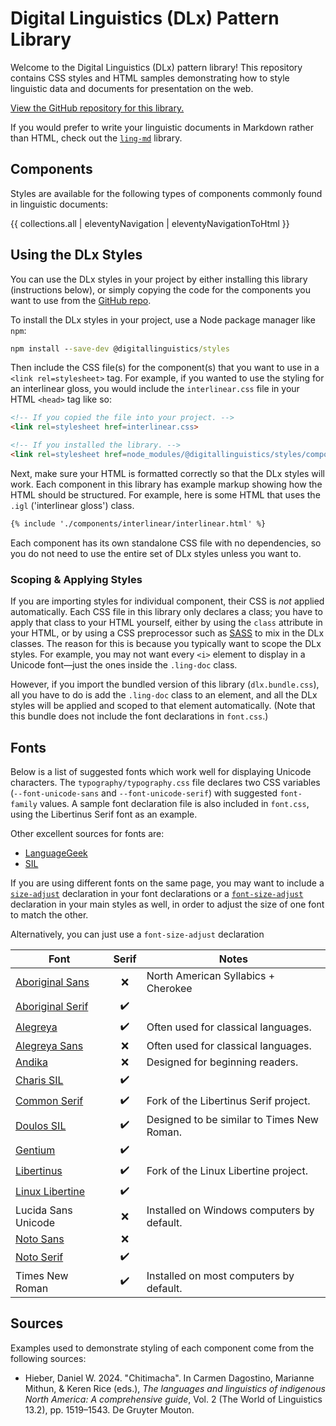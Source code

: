 # Digital Linguistics (DLx) Pattern Library

Welcome to the Digital Linguistics (DLx) pattern library! This repository contains CSS styles and HTML samples demonstrating how to style linguistic data and documents for presentation on the web.

[View the GitHub repository for this library.][GitHub]

If you would prefer to write your linguistic documents in Markdown rather than HTML, check out the [`ling-md`][ling-md] library.

## Components

Styles are available for the following types of components commonly found in linguistic documents:

<!-- Hide the 'Home' option in the components list. -->
<style>
.body-nav li:first-child {
  display: none;
}
</style>

<nav class=body-nav>
  {{ collections.all | eleventyNavigation | eleventyNavigationToHtml }}
</nav>

## Using the DLx Styles

You can use the DLx styles in your project by either installing this library (instructions below), or simply copying the code for the components you want to use from the [GitHub repo][GitHub].

To install the DLx styles in your project, use a Node package manager like `npm`:

```cmd
npm install --save-dev @digitallinguistics/styles
```

Then include the CSS file(s) for the component(s) that you want to use in a `<link rel=stylesheet>` tag. For example, if you wanted to use the styling for an interlinear gloss, you would include the `interlinear.css` file in your HTML `<head>` tag like so:

```html
<!-- If you copied the file into your project. -->
<link rel=stylesheet href=interlinear.css>

<!-- If you installed the library. -->
<link rel=stylesheet href=node_modules/@digitallinguistics/styles/components/interlinear/interlinear.css>
```

Next, make sure your HTML is formatted correctly so that the DLx styles will work. Each component in this library has example markup showing how the HTML should be structured. For example, here is some HTML that uses the `.igl` ('interlinear gloss') class.

```html
{% include './components/interlinear/interlinear.html' %}
```

Each component has its own standalone CSS file with no dependencies, so you do not need to use the entire set of DLx styles unless you want to.

### Scoping & Applying Styles

If you are importing styles for individual component, their CSS is _not_ applied automatically. Each CSS file in this library only declares a class; you have to apply that class to your HTML yourself, either by using the `class` attribute in your HTML, or by using a CSS preprocessor such as [SASS] to mix in the DLx classes. The reason for this is because you typically want to scope the DLx styles. For example, you may not want every `<i>` element to display in a Unicode font—just the ones inside the `.ling-doc` class.

However, if you import the bundled version of this library (`dlx.bundle.css`), all you have to do is add the `.ling-doc` class to an element, and all the DLx styles will be applied and scoped to that element automatically. (Note that this bundle does not include the font declarations in `font.css`.)

## Fonts

Below is a list of suggested fonts which work well for displaying Unicode characters. The `typography/typography.css` file declares two CSS variables (`--font-unicode-sans` and `--font-unicode-serif`) with suggested `font-family` values. A sample font declaration file is also included in `font.css`, using the Libertinus Serif font as an example.

Other excellent sources for fonts are:

- [LanguageGeek]
- [SIL]

If you are using different fonts on the same page, you may want to include a [`size-adjust`][size-adjust] declaration in your font declarations or a [`font-size-adjust`][font-size-adjust] declaration in your main styles as well, in order to adjust the size of one font to match the other.

Alternatively, you can just use a `font-size-adjust` declaration

| Font                           | Serif | Notes                                      |
| ------------------------------ | :---: | ------------------------------------------ |
| [Aboriginal Sans][Aboriginal]  |   ❌   | North American Syllabics + Cherokee        |
| [Aboriginal Serif][Aboriginal] |   ✔️   |                                            |
| [Alegreya]                     |   ✔️   | Often used for classical languages.        |
| [Alegreya Sans][Alegreya]      |   ❌   | Often used for classical languages.        |
| [Andika]                       |   ❌   | Designed for beginning readers.            |
| [Charis SIL]                   |   ✔️   |                                            |
| [Common Serif]                 |   ✔️   | Fork of the Libertinus Serif project.      |
| [Doulos SIL]                   |   ✔️   | Designed to be similar to Times New Roman. |
| [Gentium]                      |   ✔️   |                                            |
| [Libertinus]                   |   ✔️   | Fork of the Linux Libertine project.       |
| [Linux Libertine]              |   ✔️   |                                            |
| Lucida Sans Unicode            |   ❌   | Installed on Windows computers by default. |
| [Noto Sans][Noto]              |   ❌   |                                            |
| [Noto Serif][Noto]             |   ✔️   |                                            |
| Times New Roman                |   ✔️   | Installed on most computers by default.    |

## Sources

Examples used to demonstrate styling of each component come from the following sources:

- Hieber, Daniel W. 2024. "Chitimacha". In Carmen Dagostino, Marianne Mithun, & Keren Rice (eds.), <cite>The languages and linguistics of indigenous North America: A comprehensive guide</cite>, Vol. 2 (The World of Linguistics 13.2), pp. 1519–1543. De Gruyter Mouton.

<!-- LINKS -->
[Aboriginal]:       https://www.languagegeek.com/font/fontdownload.html#Full_Unicode
[Alegreya]:         https://huertatipografica.com/en/fonts/alegreya-ht-pro
[Andika]:           https://software.sil.org/andika/
[Charis SIL]:       https://software.sil.org/charis/
[Common Serif]:     https://github.com/StefanPeev/Common-Serif
[Doulos SIL]:       https://software.sil.org/doulos/
[font-size-adjust]: https://developer.mozilla.org/en-US/docs/Web/CSS/font-size-adjust
[Gentium]:          https://software.sil.org/gentium/
[GitHub]:           https://github.com/digitallinguistics/styles/
[LanguageGeek]:     https://www.languagegeek.com/font/fontdownload.html
[Libertinus]:       https://github.com/alerque/libertinus
[ling-md]:          https://github.com/digitallinguistics/ling-md/
[Linux Libertine]:  https://www.fontsquirrel.com/fonts/linux-libertine
[Noto]:             https://fonts.google.com/noto
[SASS]:             https://sass-lang.com/
[SIL]:              https://software.sil.org/fonts/
[size-adjust]:      https://developer.mozilla.org/en-US/docs/Web/CSS/@font-face/size-adjust

